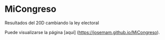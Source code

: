 # MiCongreso
Resultados del 20D cambiando la ley electoral

Puede visualizarse la página [aquí] (https://josemam.github.io/MiCongreso).
